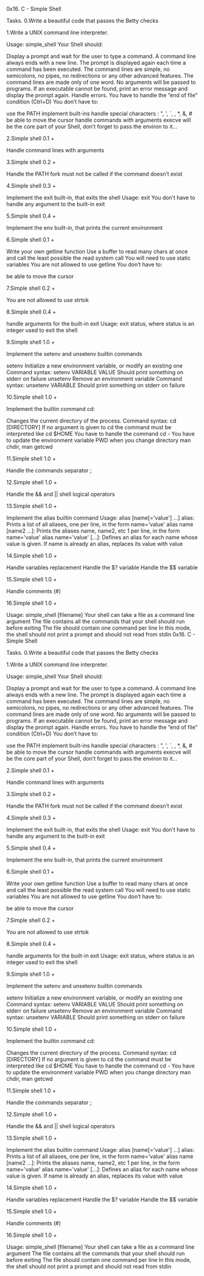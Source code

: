 0x16. C - Simple Shell

Tasks.
0.Write a beautiful code that passes the Betty checks

1.Write a UNIX command line interpreter.

Usage: simple_shell
Your Shell should:

Display a prompt and wait for the user to type a command. A command line always ends with a new line.
The prompt is displayed again each time a command has been executed.
The command lines are simple, no semicolons, no pipes, no redirections or any other advanced features.
The command lines are made only of one word. No arguments will be passed to programs.
If an executable cannot be found, print an error message and display the prompt again.
Handle errors.
You have to handle the “end of file” condition (Ctrl+D)
You don’t have to:

use the PATH
implement built-ins
handle special characters : ", ', `, \, *, &, #
be able to move the cursor
handle commands with arguments
execve will be the core part of your Shell, don’t forget to pass the environ to it…

2.Simple shell 0.1 +

Handle command lines with arguments

3.Simple shell 0.2 +

Handle the PATH
fork must not be called if the command doesn’t exist

4.Simple shell 0.3 +

Implement the exit built-in, that exits the shell
Usage: exit
You don’t have to handle any argument to the built-in exit

5.Simple shell 0.4 +

Implement the env built-in, that prints the current environment

6.Simple shell 0.1 +

Write your own getline function
Use a buffer to read many chars at once and call the least possible the read system call
You will need to use static variables
You are not allowed to use getline
You don’t have to:

be able to move the cursor

7.Simple shell 0.2 +

You are not allowed to use strtok

8.Simple shell 0.4 +

handle arguments for the built-in exit
Usage: exit status, where status is an integer used to exit the shell

9.Simple shell 1.0 +

Implement the setenv and unsetenv builtin commands

setenv
Initialize a new environment variable, or modify an existing one
Command syntax: setenv VARIABLE VALUE
Should print something on stderr on failure
unsetenv
Remove an environment variable
Command syntax: unsetenv VARIABLE
Should print something on stderr on failure

10.Simple shell 1.0 +

Implement the builtin command cd:

Changes the current directory of the process.
Command syntax: cd [DIRECTORY]
If no argument is given to cd the command must be interpreted like cd $HOME
You have to handle the command cd -
You have to update the environment variable PWD when you change directory
man chdir, man getcwd

11.Simple shell 1.0 +

Handle the commands separator ;

12.Simple shell 1.0 +

Handle the && and || shell logical operators

13.Simple shell 1.0 +

Implement the alias builtin command
Usage: alias [name[='value'] ...]
alias: Prints a list of all aliases, one per line, in the form name='value'
alias name [name2 ...]: Prints the aliases name, name2, etc 1 per line, in the form name='value'
alias name='value' [...]: Defines an alias for each name whose value is given. If name is already an alias, replaces its value with value

14.Simple shell 1.0 +

Handle variables replacement
Handle the $? variable
Handle the $$ variable

15.Simple shell 1.0 +

Handle comments (#)

16.Simple shell 1.0 +

Usage: simple_shell [filename]
Your shell can take a file as a command line argument
The file contains all the commands that your shell should run before exiting
The file should contain one command per line
In this mode, the shell should not print a prompt and should not read from stdin
0x16. C - Simple Shell

Tasks.
0.Write a beautiful code that passes the Betty checks

1.Write a UNIX command line interpreter.

Usage: simple_shell
Your Shell should:

Display a prompt and wait for the user to type a command. A command line always ends with a new line.
The prompt is displayed again each time a command has been executed.
The command lines are simple, no semicolons, no pipes, no redirections or any other advanced features.
The command lines are made only of one word. No arguments will be passed to programs.
If an executable cannot be found, print an error message and display the prompt again.
Handle errors.
You have to handle the “end of file” condition (Ctrl+D)
You don’t have to:

use the PATH
implement built-ins
handle special characters : ", ', `, \, *, &, #
be able to move the cursor
handle commands with arguments
execve will be the core part of your Shell, don’t forget to pass the environ to it…

2.Simple shell 0.1 +

Handle command lines with arguments

3.Simple shell 0.2 +

Handle the PATH
fork must not be called if the command doesn’t exist

4.Simple shell 0.3 +

Implement the exit built-in, that exits the shell
Usage: exit
You don’t have to handle any argument to the built-in exit

5.Simple shell 0.4 +

Implement the env built-in, that prints the current environment

6.Simple shell 0.1 +

Write your own getline function
Use a buffer to read many chars at once and call the least possible the read system call
You will need to use static variables
You are not allowed to use getline
You don’t have to:

be able to move the cursor

7.Simple shell 0.2 +

You are not allowed to use strtok

8.Simple shell 0.4 +

handle arguments for the built-in exit
Usage: exit status, where status is an integer used to exit the shell

9.Simple shell 1.0 +

Implement the setenv and unsetenv builtin commands

setenv
Initialize a new environment variable, or modify an existing one
Command syntax: setenv VARIABLE VALUE
Should print something on stderr on failure
unsetenv
Remove an environment variable
Command syntax: unsetenv VARIABLE
Should print something on stderr on failure

10.Simple shell 1.0 +

Implement the builtin command cd:

Changes the current directory of the process.
Command syntax: cd [DIRECTORY]
If no argument is given to cd the command must be interpreted like cd $HOME
You have to handle the command cd -
You have to update the environment variable PWD when you change directory
man chdir, man getcwd

11.Simple shell 1.0 +

Handle the commands separator ;

12.Simple shell 1.0 +

Handle the && and || shell logical operators

13.Simple shell 1.0 +

Implement the alias builtin command
Usage: alias [name[='value'] ...]
alias: Prints a list of all aliases, one per line, in the form name='value'
alias name [name2 ...]: Prints the aliases name, name2, etc 1 per line, in the form name='value'
alias name='value' [...]: Defines an alias for each name whose value is given. If name is already an alias, replaces its value with value

14.Simple shell 1.0 +

Handle variables replacement
Handle the $? variable
Handle the $$ variable

15.Simple shell 1.0 +

Handle comments (#)

16.Simple shell 1.0 +

Usage: simple_shell [filename]
Your shell can take a file as a command line argument
The file contains all the commands that your shell should run before exiting
The file should contain one command per line
In this mode, the shell should not print a prompt and should not read from stdin

